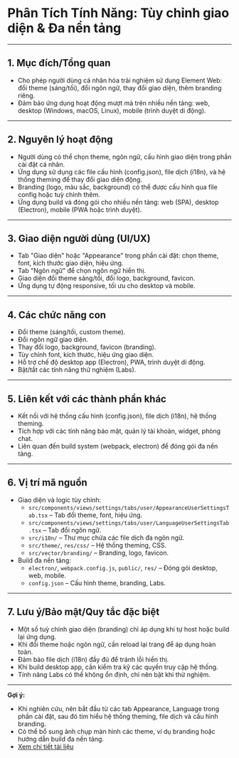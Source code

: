 # Phân Tích Tính Năng: Tùy chỉnh giao diện & Đa nền tảng

---

## 1. Mục đích/Tổng quan

- Cho phép người dùng cá nhân hóa trải nghiệm sử dụng Element Web: đổi theme (sáng/tối), đổi ngôn ngữ, thay đổi giao diện, thêm branding riêng.
- Đảm bảo ứng dụng hoạt động mượt mà trên nhiều nền tảng: web, desktop (Windows, macOS, Linux), mobile (trình duyệt di động).

---

## 2. Nguyên lý hoạt động

- Người dùng có thể chọn theme, ngôn ngữ, cấu hình giao diện trong phần cài đặt cá nhân.
- Ứng dụng sử dụng các file cấu hình (config.json), file dịch (i18n), và hệ thống theming để thay đổi giao diện động.
- Branding (logo, màu sắc, background) có thể được cấu hình qua file config hoặc tuỳ chỉnh thêm.
- Ứng dụng build và đóng gói cho nhiều nền tảng: web (SPA), desktop (Electron), mobile (PWA hoặc trình duyệt).

---

## 3. Giao diện người dùng (UI/UX)

- Tab "Giao diện" hoặc "Appearance" trong phần cài đặt: chọn theme, font, kích thước giao diện, hiệu ứng.
- Tab "Ngôn ngữ" để chọn ngôn ngữ hiển thị.
- Giao diện đổi theme sáng/tối, đổi logo, background, favicon.
- Ứng dụng tự động responsive, tối ưu cho desktop và mobile.

---

## 4. Các chức năng con

- Đổi theme (sáng/tối, custom theme).
- Đổi ngôn ngữ giao diện.
- Thay đổi logo, background, favicon (branding).
- Tùy chỉnh font, kích thước, hiệu ứng giao diện.
- Hỗ trợ chế độ desktop app (Electron), PWA, trình duyệt di động.
- Bật/tắt các tính năng thử nghiệm (Labs).

---

## 5. Liên kết với các thành phần khác

- Kết nối với hệ thống cấu hình (config.json), file dịch (i18n), hệ thống theming.
- Tích hợp với các tính năng bảo mật, quản lý tài khoản, widget, phòng chat.
- Liên quan đến build system (webpack, electron) để đóng gói đa nền tảng.

---

## 6. Vị trí mã nguồn

- Giao diện và logic tùy chỉnh:
    - `src/components/views/settings/tabs/user/AppearanceUserSettingsTab.tsx` – Tab đổi theme, font, hiệu ứng.
    - `src/components/views/settings/tabs/user/LanguageUserSettingsTab.tsx` – Tab đổi ngôn ngữ.
    - `src/i18n/` – Thư mục chứa các file dịch đa ngôn ngữ.
    - `src/theme/`, `res/css/` – Hệ thống theming, CSS.
    - `src/vector/branding/` – Branding, logo, favicon.
- Build đa nền tảng:
    - `electron/`, `webpack.config.js`, `public/`, `res/` – Đóng gói desktop, web, mobile.
    - `config.json` – Cấu hình theme, branding, Labs.

---

## 7. Lưu ý/Bảo mật/Quy tắc đặc biệt

- Một số tuỳ chỉnh giao diện (branding) chỉ áp dụng khi tự host hoặc build lại ứng dụng.
- Khi đổi theme hoặc ngôn ngữ, cần reload lại trang để áp dụng hoàn toàn.
- Đảm bảo file dịch (i18n) đầy đủ để tránh lỗi hiển thị.
- Khi build desktop app, cần kiểm tra kỹ các quyền truy cập hệ thống.
- Tính năng Labs có thể không ổn định, chỉ nên bật khi thử nghiệm.

---

**Gợi ý:**

- Khi nghiên cứu, nên bắt đầu từ các tab Appearance, Language trong phần cài đặt, sau đó tìm hiểu hệ thống theming, file dịch và cấu hình branding.
- Có thể bổ sung ảnh chụp màn hình các theme, ví dụ branding hoặc hướng dẫn build đa nền tảng.
- [Xem chi tiết tài liệu](https://drive.google.com/drive/folders/1xodlx8dTJq2qSz5V4V6jhOi9qzVmQmNz?usp=sharing)